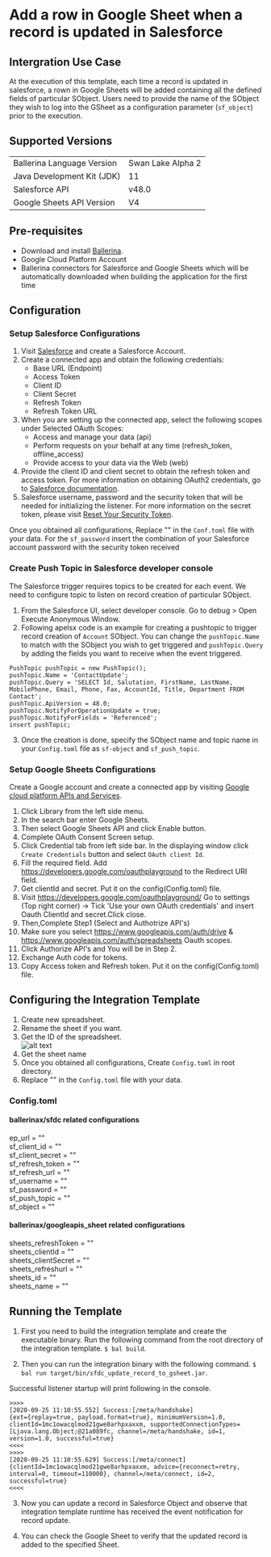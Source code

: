 # Add a row in Google Sheet when a record is updated in Salesforce
## Intergration Use Case
At the execution of this template, each time a record is updated in salesforce, a rown in Google Sheets will be added containing all the defined fields of particular SObject. Users need to provide the name of the SObject they wish to log into the GSheet as a configuration parameter (`sf_object`) prior to the execution. 

## Supported Versions

<table>
  <tr>
   <td>Ballerina Language Version
   </td>
   <td>Swan Lake Alpha 2
   </td>
  </tr>
  <tr>
   <td>Java Development Kit (JDK) 
   </td>
   <td>11
   </td>
  </tr>
  <tr>
   <td>Salesforce API 
   </td>
   <td>v48.0
   </td>
  </tr>
  <tr>
   <td>Google Sheets API Version
   </td>
   <td>V4
   </td>
  </tr>
</table>


## Pre-requisites
* Download and install [Ballerina](https://ballerinalang.org/downloads/).
* Google Cloud Platform Account
* Ballerina connectors for Salesforce and Google Sheets which will be automatically downloaded when building the application for the first time


## Configuration
### Setup Salesforce Configurations

1. Visit [Salesforce](https://www.salesforce.com/) and create a Salesforce Account.
2. Create a connected app and obtain the following credentials:
    *   Base URL (Endpoint)
    *   Access Token
    *   Client ID
    *   Client Secret
    *   Refresh Token
    *   Refresh Token URL
3. When you are setting up the connected app, select the following scopes under Selected OAuth Scopes:
    *   Access and manage your data (api)
    *   Perform requests on your behalf at any time (refresh_token, offline_access)
    *   Provide access to your data via the Web (web)
4. Provide the client ID and client secret to obtain the refresh token and access token. For more information on obtaining OAuth2 credentials, go to [Salesforce documentation](https://help.salesforce.com/articleView?id=remoteaccess_authenticate_overview.htm).
5.  Salesforce username, password and the security token that will be needed for initializing the listener. 
    For more information on the secret token, please visit [Reset Your Security Token](https://help.salesforce.com/articleView?id=user_security_token.htm&type=5).
    
Once you obtained all configurations, Replace "" in the `Conf.toml` file with your data. For the `sf_password` insert the combination of your Salesforce account password with the security token received 

### Create Push Topic in Salesforce developer console

The Salesforce trigger requires topics to be created for each event. We need to configure topic to listen on record creation of particular SObject. 

1. From the Salesforce UI, select developer console. Go to debug > Open Execute Anonymous Window. 
2. Following apelsx code is an example for creating a pushtopic to trigger record creation of `Account` SObject. You can change the `pushTopic.Name` to match with the SObject you wish to get triggered  and `pushTopic.Query` by adding the fields you want to receive when the event triggered.
```apex
PushTopic pushTopic = new PushTopic();
pushTopic.Name = 'ContactUpdate';
pushTopic.Query = 'SELECT Id, Salutation, FirstName, LastName, MobilePhone, Email, Phone, Fax, AccountId, Title, Department FROM Contact';
pushTopic.ApiVersion = 48.0;
pushTopic.NotifyForOperationUpdate = true;
pushTopic.NotifyForFields = 'Referenced';
insert pushTopic;
```
3. Once the creation is done, specify the SObject name and topic name in your `Config.toml` file as `sf-object` and `sf_push_topic`.

### Setup Google Sheets Configurations
Create a Google account and create a connected app by visiting [Google cloud platform APIs and Services](https://console.cloud.google.com/apis/dashboard). 

1. Click Library from the left side menu.
2. In the search bar enter Google Sheets.
3. Then select Google Sheets API and click Enable button.
4. Complete OAuth Consent Screen setup.
5. Click Credential tab from left side bar. In the displaying window click `Create Credentials` button and select `OAuth client Id`.
6. Fill the required field. Add https://developers.google.com/oauthplayground to the Redirect URI field.
7. Get clientId and secret. Put it on the config(Config.toml) file.
8. Visit https://developers.google.com/oauthplayground/ 
    Go to settings (Top right corner) -> Tick 'Use your own OAuth credentials' and insert Oauth ClientId and secret.Click close.
9. Then,Complete Step1 (Select and Authotrize API's)
10. Make sure you select https://www.googleapis.com/auth/drive & https://www.googleapis.com/auth/spreadsheets Oauth scopes.
11. Click Authorize API's and You will be in Step 2.
12. Exchange Auth code for tokens.
13. Copy Access token and Refresh token. Put it on the config(Config.toml) file.

## Configuring the Integration Template

1. Create new spreadsheet.
2. Rename the sheet if you want.
3. Get the ID of the spreadsheet.  
![alt text](../sfdc_record_to_gsheet/docs/images/spreadsheet_id_example.jpeg?raw=true)
5. Get the sheet name
6. Once you obtained all configurations, Create `Config.toml` in root directory.
7. Replace "" in the `Config.toml` file with your data.

### Config.toml 

#### ballerinax/sfdc related configurations 

ep_url = ""  
sf_client_id = ""  
sf_client_secret = ""  
sf_refresh_token = ""  
sf_refresh_url = ""  
sf_username = ""  
sf_password = ""  
sf_push_topic = ""  
sf_object = ""  


#### ballerinax/googleapis_sheet related configurations  

sheets_refreshToken = ""  
sheets_clientId = ""  
sheets_clientSecret = ""  
sheets_refreshurl = ""  
sheets_id = ""  
sheets_name = ""  

## Running the Template

1. First you need to build the integration template and create the executable binary. Run the following command from the root directory of the integration template. 
`$ bal build`. 

2. Then you can run the integration binary with the following command. 
`$ bal run target/bin/sfdc_update_record_to_gsheet.jar`. 

Successful listener startup will print following in the console.
```
>>>>
[2020-09-25 11:10:55.552] Success:[/meta/handshake]
{ext={replay=true, payload.format=true}, minimumVersion=1.0, clientId=1mc1owacqlmod21gwe8arhpxaxxm, supportedConnectionTypes=[Ljava.lang.Object;@21a089fc, channel=/meta/handshake, id=1, version=1.0, successful=true}
<<<<
>>>>
[2020-09-25 11:10:55.629] Success:[/meta/connect]
{clientId=1mc1owacqlmod21gwe8arhpxaxxm, advice={reconnect=retry, interval=0, timeout=110000}, channel=/meta/connect, id=2, successful=true}
<<<<
```

3. Now you can update a record in Salesforce Object and observe that integration template runtime has received the event notification for record update.

4. You can check the Google Sheet to verify that the updated record is added to the specified Sheet. 


